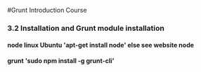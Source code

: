 #Grunt Introduction Course

### 3.2 Installation and Grunt module installation

#### node linux Ubuntu 'apt-get install node' else see website node

#### grunt 'sudo npm install -g grunt-cli'